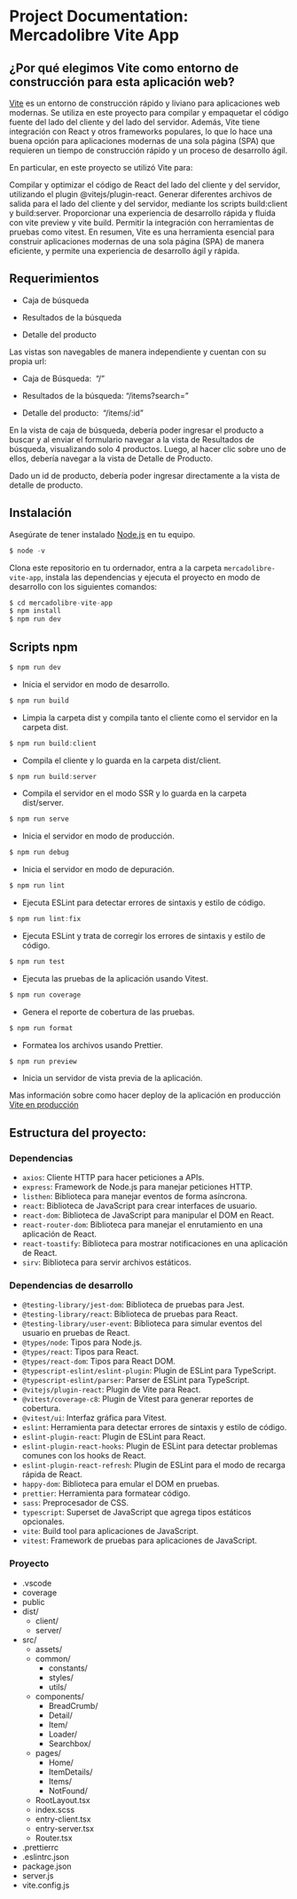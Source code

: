 # Project Documentation: Mercadolibre Vite App

## ¿Por qué elegimos Vite como entorno de construcción para esta aplicación web?

[Vite](https://vitejs.dev/guide/) es un entorno de construcción rápido y liviano para aplicaciones web modernas. Se utiliza en este proyecto para compilar y empaquetar el código fuente del lado del cliente y del lado del servidor. Además, Vite tiene integración con React y otros frameworks populares, lo que lo hace una buena opción para aplicaciones modernas de una sola página (SPA) que requieren un tiempo de construcción rápido y un proceso de desarrollo ágil.

En particular, en este proyecto se utilizó Vite para:

Compilar y optimizar el código de React del lado del cliente y del servidor, utilizando el plugin @vitejs/plugin-react.
Generar diferentes archivos de salida para el lado del cliente y del servidor, mediante los scripts build:client y build:server.
Proporcionar una experiencia de desarrollo rápida y fluida con vite preview y vite build.
Permitir la integración con herramientas de pruebas como vitest.
En resumen, Vite es una herramienta esencial para construir aplicaciones modernas de una sola página (SPA) de manera eficiente, y permite una experiencia de desarrollo ágil y rápida.

## Requerimientos

- Caja de búsqueda

- Resultados de la búsqueda

- Detalle del producto

Las vistas son navegables de manera independiente y cuentan con su propia url:

- Caja de Búsqueda: ​ “/”

- Resultados de la búsqueda:​ “/items?search=”

- Detalle del producto: ​ “/items/:id”

En la vista de caja de búsqueda, debería poder ingresar el producto a buscar y al enviar el formulario navegar a la vista de Resultados de búsqueda, visualizando solo 4 productos. Luego, al hacer clic sobre uno de ellos,
debería navegar a la vista de Detalle de Producto.

Dado un id de producto, debería poder ingresar directamente a la vista de detalle de producto.

## Instalación

Asegúrate de tener instalado [Node.js](https://nodejs.org/en) en tu equipo.

```javascript
$ node -v
```

Clona este repositorio en tu ordernador, entra a la carpeta `mercadolibre-vite-app`, instala las dependencias y ejecuta el proyecto en modo de desarrollo con los siguientes comandos:

```javascript
$ cd mercadolibre-vite-app
$ npm install
$ npm run dev
```

## Scripts npm

```javascript
$ npm run dev
```

- Inicia el servidor en modo de desarrollo.

```javascript
$ npm run build
```

- Limpia la carpeta dist y compila tanto el cliente como el servidor en la carpeta dist.

```javascript
$ npm run build:client
```

- Compila el cliente y lo guarda en la carpeta dist/client.

```javascript
$ npm run build:server
```

- Compila el servidor en el modo SSR y lo guarda en la carpeta dist/server.

```javascript
$ npm run serve
```

- Inicia el servidor en modo de producción.

```javascript
$ npm run debug
```

- Inicia el servidor en modo de depuración.

```javascript
$ npm run lint
```

- Ejecuta ESLint para detectar errores de sintaxis y estilo de código.

```javascript
$ npm run lint:fix
```

- Ejecuta ESLint y trata de corregir los errores de sintaxis y estilo de código.

```javascript
$ npm run test
```

- Ejecuta las pruebas de la aplicación usando Vitest.

```javascript
$ npm run coverage
```

- Genera el reporte de cobertura de las pruebas.

```javascript
$ npm run format
```

- Formatea los archivos usando Prettier.

```javascript
$ npm run preview
```

- Inicia un servidor de vista previa de la aplicación.

Mas información sobre como hacer deploy de la aplicación en producción [Vite en producción](https://vitejs.dev/guide/build.html)

## Estructura del proyecto:

### Dependencias

- `axios`: Cliente HTTP para hacer peticiones a APIs.
- `express`: Framework de Node.js para manejar peticiones HTTP.
- `listhen`: Biblioteca para manejar eventos de forma asíncrona.
- `react`: Biblioteca de JavaScript para crear interfaces de usuario.
- `react-dom`: Biblioteca de JavaScript para manipular el DOM en React.
- `react-router-dom`: Biblioteca para manejar el enrutamiento en una aplicación de React.
- `react-toastify`: Biblioteca para mostrar notificaciones en una aplicación de React.
- `sirv`: Biblioteca para servir archivos estáticos.

### Dependencias de desarrollo

- `@testing-library/jest-dom`: Biblioteca de pruebas para Jest.
- `@testing-library/react`: Biblioteca de pruebas para React.
- `@testing-library/user-event`: Biblioteca para simular eventos del usuario en pruebas de React.
- `@types/node`: Tipos para Node.js.
- `@types/react`: Tipos para React.
- `@types/react-dom`: Tipos para React DOM.
- `@typescript-eslint/eslint-plugin`: Plugin de ESLint para TypeScript.
- `@typescript-eslint/parser`: Parser de ESLint para TypeScript.
- `@vitejs/plugin-react`: Plugin de Vite para React.
- `@vitest/coverage-c8`: Plugin de Vitest para generar reportes de cobertura.
- `@vitest/ui`: Interfaz gráfica para Vitest.
- `eslint`: Herramienta para detectar errores de sintaxis y estilo de código.
- `eslint-plugin-react`: Plugin de ESLint para React.
- `eslint-plugin-react-hooks`: Plugin de ESLint para detectar problemas comunes con los hooks de React.
- `eslint-plugin-react-refresh`: Plugin de ESLint para el modo de recarga rápida de React.
- `happy-dom`: Biblioteca para emular el DOM en pruebas.
- `prettier`: Herramienta para formatear código.
- `sass`: Preprocesador de CSS.
- `typescript`: Superset de JavaScript que agrega tipos estáticos opcionales.
- `vite`: Build tool para aplicaciones de JavaScript.
- `vitest`: Framework de pruebas para aplicaciones de JavaScript.

### Proyecto

- .vscode
- coverage
- public
- dist/
  - client/
  - server/
- src/
  - assets/
  - common/
    - constants/
    - styles/
    - utils/
  - components/
    - BreadCrumb/
    - Detail/
    - Item/
    - Loader/
    - Searchbox/
  - pages/
    - Home/
    - ItemDetails/
    - Items/
    - NotFound/
  - RootLayout.tsx
  - index.scss
  - entry-client.tsx
  - entry-server.tsx
  - Router.tsx
- .prettierrc
- .eslintrc.json
- package.json
- server.js
- vite.config.js

